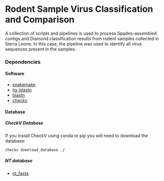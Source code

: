 # Rodent Sample Virus Classification and Comparison
A collection of scripts and pipelines is used to process Spades-assembled contigs and Diamond classification results from rodent samples collected in Sierra Leone. In this case, the pipeline was used to identify all virus sequences present in the samples.

### Dependencies
#### Software
* [snakemake](https://github.com/snakemake/snakemake)
* [hs-blastn](https://github.com/chenying2016/queries/tree/master/hs-blastn-src)
* [blastn](https://ftp.ncbi.nlm.nih.gov/blast/executables/blast+/LATEST/)
* [checkv](https://bitbucket.org/berkeleylab/checkv/src/master/)

#### Database
##### CheckV Database
If you install CheckV using conda or pip you will need to download the database:

`checkv download_database ./`

##### NT database
* [nt_fasta](https://ftp.ncbi.nlm.nih.gov/blast/db/FASTA/nt.gz)
